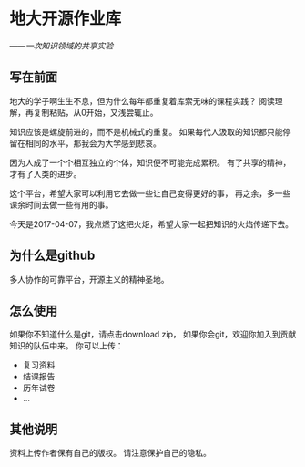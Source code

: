 # 地大开源作业库

*——一次知识领域的共享实验*

## 写在前面
地大的学子啊生生不息，但为什么每年都重复着库索无味的课程实践？
阅读理解，再复制粘贴，从0开始，又浅尝辄止。

知识应该是螺旋前进的，而不是机械式的重复。
如果每代人汲取的知识都只能停留在相同的水平，那我会为大学感到悲哀。

因为人成了一个个相互独立的个体，知识便不可能完成累积。
有了共享的精神，才有了人类的进步。

这个平台，希望大家可以利用它去做一些让自己变得更好的事，
再之余，多一些课余时间去做一些有用的事。

今天是2017-04-07，我点燃了这把火炬，希望大家一起把知识的火焰传递下去。

## 为什么是github

多人协作的可靠平台，开源主义的精神圣地。

## 怎么使用
如果你不知道什么是git，请点击download zip，
如果你会git，欢迎你加入到贡献知识的队伍中来。
你可以上传：
- 复习资料
- 结课报告
- 历年试卷
- ...

## 其他说明
 资料上传作者保有自己的版权。
 请注意保护自己的隐私。
